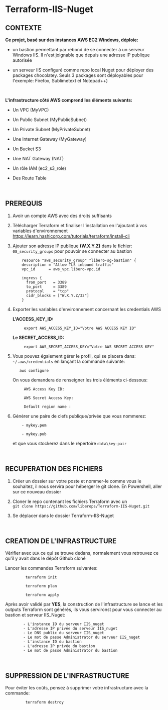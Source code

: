 # Terraform-IIS-Nuget
  
  
  
## CONTEXTE

**Ce projet, basé sur des instances AWS EC2 Windows, déploie:**

   - un bastion permettant par rebond de se connecter à un serveur Windows IIS. Il n'est joignable que depuis une adresse IP publique autorisée 
    
   - un serveur IIS configuré comme repo local Nuget pour déployer des packages chocolatey. Seuls 3 packages sont déployables pour l'exemple: Firefox, Sublimetext et Notepad++)


    
    
   &nbsp; 
    
**L'infrastructure côté AWS comprend les éléments suivants:**

   - Un VPC (MyVPC)
    
   - Un Public Subnet (MyPublicSubnet)
    
   - Un Private Subnet (MyPrivateSubnet)
    
   - Une Internet Gateway (MyGateway)
    
   - Un Bucket S3
    
   - Une NAT Gateway (NAT)
    
   - Un rôle IAM (ec2_s3_role)
    
   - Des Route Table
    
    


&nbsp;


## PREREQUIS
1. Avoir un compte AWS avec des droits suffisants

2. Télécharger Terraform et finaliser l'installation en l'ajoutant à vos variables d'environnement
    https://learn.hashicorp.com/tutorials/terraform/install-cli

3. Ajouter son adresse IP publique **(W.X.Y.Z)** dans le fichier: `08_security_groups` pour pouvoir se connecter au bastion
           
           resource "aws_security_group" "libero-sg-bastion" {
           description = "Allow TLS inbound traffic"
           vpc_id      = aws_vpc.libero-vpc.id

           ingress {
             from_port   = 3389
             to_port     = 3389
             protocol    = "tcp"
             cidr_blocks = ["W.X.Y.Z/32"]
           }
           
           
             

4. Exporter les variables d'environnement concernant les credentials AWS 

   **L'ACCESS_KEY_ID:**
   
            export AWS_ACCESS_KEY_ID="Votre AWS ACCESS KEY ID"
            
   **Le SECRET_ACCESS_ID:**
          
            export AWS_SECRET_ACCESS_KEY="Votre AWS SECRET ACCESS KEY"
       

5. Vous pouvez également gérer le profil, qui se placera dans:  `~/.aws/credentials` en lançant la commande suivante:

          aws configure
          
   On vous demandera de renseigner les trois éléments ci-dessous:
   
            AWS Access Key ID: 
           
            AWS Secret Access Key: 
           
            Default region name : 
           
           
6. Générer une paire de clefs publique/privée que vous nommerez:
          
           - mykey.pem
           
           - mykey.pub
           
   et que vous stockerez dans le répertoire `data\key-pair`
   
        

&nbsp;
  
## RECUPERATION DES FICHIERS
1. Créer un dossier sur votre poste et nommer-le comme vous le souhaitez, il nous servira pour héberger le git clone.
   En Powershell, aller sur ce nouveau dossier 



2. Cloner le repo contenant les fichiers Terraform avec un  
          `git clone https://github.com/liberops/Terraform-IIS-Nuget.git`  
          
3. Se déplacer dans le dossier Terraform-IIS-Nuget
  
 

  &nbsp;
  
## CREATION DE L'INFRASTRUCTURE
Vérifier avec `DIR` ce qui se trouve dedans, normalement vous retrouvez ce qu'il y avait dans le dépôt Github cloné

Lancer les commandes Terraform suivantes:

             terraform init
  
             terraform plan
  
             terraform apply


Après avoir validé par **YES**, la construction de l'infrastructure se lance et les outputs Terraform sont générés, ils vous servironst pour vous connecter au bastion et serveur IIS_Nuget: 

  
            - L'instance ID du serveur IIS_nuget
            - L'adresse IP privée du serveur IIS_nuget
            - Le DNS public du serveur IIS_nuget
            - Le mot de passe Administrator du serveur IIS_nuget
            - L'instance ID du bastion
            - L'adresse IP privée du bastion
            - Le mot de passe Administrator du bastion
  
 &nbsp;
## SUPPRESSION DE L'INFRASTRUCTURE
Pour éviter les coûts, pensez à supprimer votre infrastructure avec la commande:

             terraform destroy
